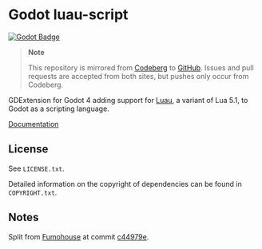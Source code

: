 # Godot luau-script

[![Godot Badge](https://img.shields.io/badge/Godot-4.2.1--stable-orange)](https://godotengine.org/)

> **Note**
>
> This repository is mirrored from [Codeberg](https://codeberg.org/ksk/godot-luau-script)
> to [GitHub](https://github.com/Fumohouse/godot-luau-script). Issues and pull requests
> are accepted from both sites, but pushes only occur from Codeberg.

GDExtension for Godot 4 adding support for
[Luau](https://github.com/Roblox/luau), a variant of Lua 5.1, to Godot as a
scripting language.

[Documentation](https://ksk.codeberg.page/godot-luau-script/)

## License

See `LICENSE.txt`.

Detailed information on the copyright of dependencies can be found in
`COPYRIGHT.txt`.

## Notes

Split from [Fumohouse](https://github.com/Fumohouse/Fumohouse) at commit
[c44979e](https://github.com/Fumohouse/Fumohouse/commit/c44979eda40be4ac0f495af2ed068f0714b4bb34).
